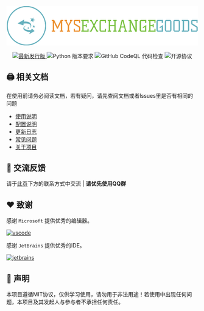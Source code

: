 <p align="center"><img alt="项目图标" src="./images/logo.png"></p>
<div align="center">
  <a href="https://github.com/GOOD-AN/Mys-Exchange-Goods/releases/latest" target="_blank">
    <img alt="最新发行版" src="https://img.shields.io/github/v/release/GOOD-AN/Mys-Exchange-Goods?logo=python&style=for-the-badge">
  </a>
  <img alt="Python 版本要求" src="https://img.shields.io/badge/Python-3.6+-green.svg?longCache=true&style=for-the-badge">
  <img alt="GitHub CodeQL 代码检查" src="https://img.shields.io/github/workflow/status/GOOD-AN/Mys-Exchange-Goods/CodeQL?logo=github&style=for-the-badge">
  <img alt="开源协议" src="https://img.shields.io/badge/License-mit-blue.svg?longCache=true&style=for-the-badge">
</div>

## 🖨️ 相关文档
在使用前请务必阅读文档，若有疑问，请先查阅文档或者Issues里是否有相同的问题

* [使用说明](https://github.com/GOOD-AN/Mys-Exchange-Goods/wiki/运行方法)
* [配置说明](https://github.com/GOOD-AN/Mys-Exchange-Goods/wiki/配置文件说明)
* [更新日志](./docs/CHANGELOG.md)
* [常见问题](https://github.com/GOOD-AN/Mys-Exchange-Goods/wiki/FAQ)
* [关于项目](./docs/ABOUT.md)

## 💬 交流反馈
请于[此页](https://blog.goodant.top/about/)下方的联系方式中交流 | **请优先使用QQ群**

## ❤️ 致谢
感谢 `Microsoft` 提供优秀的编辑器。

<a href="https://code.visualstudio.com/" target="_blank">
  <img alt="vscode" src="https://s3.bmp.ovh/imgs/2022/11/11/a21d853cbd99f164.png" width="150"/>
</a>

感谢 `JetBrains` 提供优秀的IDE。

<a href="https://www.jetbrains.com/" target="_blank">
  <img alt="jetbrains" src="https://s3.bmp.ovh/imgs/2022/11/11/8f7309621f30a044.png" width="150"/>
</a>

## 🎺 声明

本项目遵循MIT协议，仅供学习使用，请勿用于非法用途！若使用中出现任何问题，本项目及其发起人与参与者不承担任何责任。
